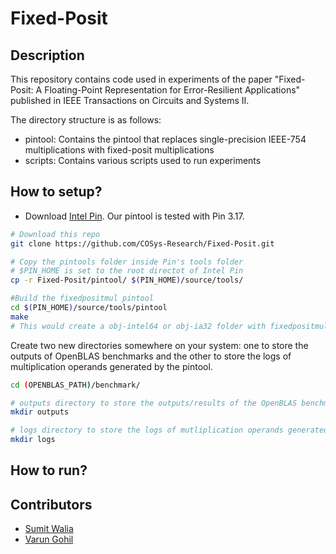 # Fixed-Posit

## Description

This repository contains code used in experiments of the paper "Fixed-Posit: A Floating-Point Representation for Error-Resilient Applications" published in IEEE Transactions on Circuits and Systems II.

The directory structure is as follows:
- pintool: Contains the pintool that replaces single-precision IEEE-754 multiplications with fixed-posit multiplications
- scripts: Contains various scripts used to run experiments 

## How to setup?
- Download [Intel Pin](https://software.intel.com/content/www/us/en/develop/articles/pin-a-dynamic-binary-instrumentation-tool.html). Our pintool is tested with Pin 3.17.
```bash
# Download this repo
git clone https://github.com/COSys-Research/Fixed-Posit.git

# Copy the pintools folder inside Pin's tools folder
# $PIN_HOME is set to the root directot of Intel Pin
cp -r Fixed-Posit/pintool/ $(PIN_HOME)/source/tools/

#Build the fixedpositmul pintool
cd $(PIN_HOME)/source/tools/pintool
make
# This would create a obj-intel64 or obj-ia32 folder with fixedpositmul.so file depending on your machine's architecture.
```

Create two new directories somewhere on your system: one to store the outputs of OpenBLAS benchmarks and the other to store the logs of multiplication operands generated by the pintool.
```bash
cd (OPENBLAS_PATH)/benchmark/

# outputs directory to store the outputs/results of the OpenBLAS benchmarks
mkdir outputs

# logs directory to store the logs of mutliplication operands generated by the fixedpositmul pintool
mkdir logs
```

## How to run?

## Contributors
- [Sumit Walia](https://github.com/sumit-walia)
- [Varun Gohil](https://github.com/varungohil)
